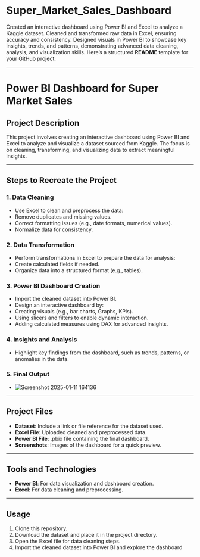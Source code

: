 # Super_Market_Sales_Dashboard
Created an interactive dashboard using Power BI and Excel to analyze a Kaggle dataset. Cleaned and transformed raw data in Excel, ensuring accuracy and consistency. Designed visuals in Power BI to showcase key insights, trends, and patterns, demonstrating advanced data cleaning, analysis, and visualization skills.
Here’s a structured **README** template for your GitHub project:  

---

# **Power BI Dashboard for Super Market Sales**  

## **Project Description**  
This project involves creating an interactive dashboard using Power BI and Excel to analyze and visualize a dataset sourced from Kaggle. The focus is on cleaning, transforming, and visualizing data to extract meaningful insights.

---

## **Steps to Recreate the Project**  


### **1. Data Cleaning**  
- Use Excel to clean and preprocess the data:  
- Remove duplicates and missing values.  
- Correct formatting issues (e.g., date formats, numerical values).  
- Normalize data for consistency.  

### **2. Data Transformation**  
- Perform transformations in Excel to prepare the data for analysis:  
- Create calculated fields if needed.  
- Organize data into a structured format (e.g., tables).  

### **3. Power BI Dashboard Creation**  
- Import the cleaned dataset into Power BI.  
- Design an interactive dashboard by:  
- Creating visuals (e.g., bar charts, Graphs, KPIs).  
- Using slicers and filters to enable dynamic interaction.  
- Adding calculated measures using DAX for advanced insights.  

### **4. Insights and Analysis**  
- Highlight key findings from the dashboard, such as trends, patterns, or anomalies in the data.  

### **5. Final Output**  
- ![Screenshot 2025-01-11 164136](https://github.com/user-attachments/assets/0ac04119-960a-4111-8de4-26420132d978)


---

## **Project Files**  
- **Dataset**: Include a link or file reference for the dataset used.  
- **Excel File**: Uploaded cleaned and preprocessed data.  
- **Power BI File**: .pbix file containing the final dashboard.  
- **Screenshots**: Images of the dashboard for a quick preview.

---

## **Tools and Technologies**  
- **Power BI**: For data visualization and dashboard creation.  
- **Excel**: For data cleaning and preprocessing.  

---

## **Usage**  
1. Clone this repository.  
2. Download the dataset and place it in the project directory.  
3. Open the Excel file for data cleaning steps.  
4. Import the cleaned dataset into Power BI and explore the dashboard 
